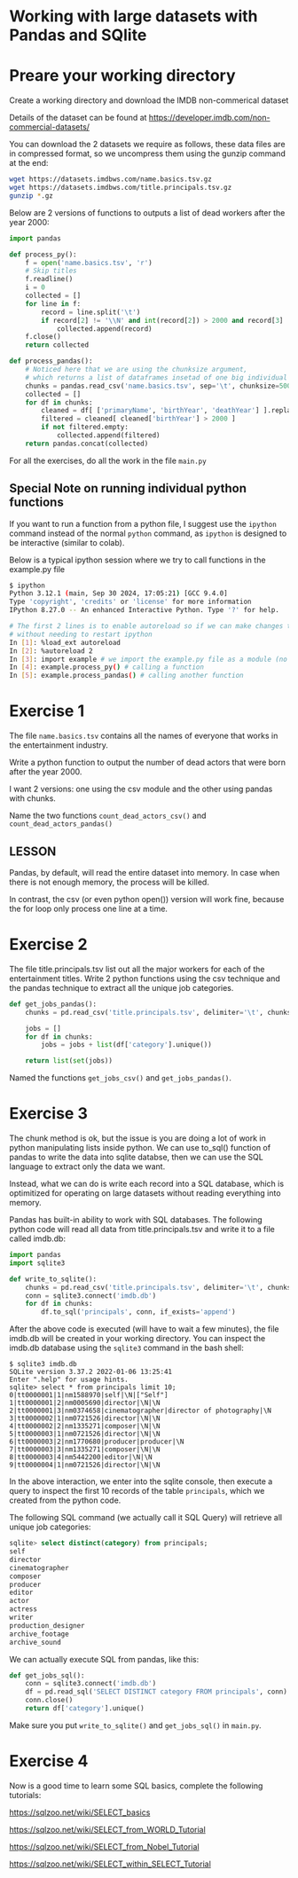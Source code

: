 # Working with large datasets with Pandas and SQlite 

# Preare your working directory

Create a working directory and download the IMDB non-commerical dataset

Details of the dataset can be found at https://developer.imdb.com/non-commercial-datasets/

You can download the 2 datasets we require as follows, these data files are in compressed
format, so we uncompress them using the gunzip command at the end:

```bash
wget https://datasets.imdbws.com/name.basics.tsv.gz
wget https://datasets.imdbws.com/title.principals.tsv.gz
gunzip *.gz
```

Below are 2 versions of functions to outputs a list of dead workers after the year 2000:

```python
import pandas

def process_py():
    f = open('name.basics.tsv', 'r')
    # Skip titles
    f.readline()
    i = 0
    collected = []
    for line in f:    
        record = line.split('\t')
        if record[2] != '\\N' and int(record[2]) > 2000 and record[3] != '\\N':
            collected.append(record)
    f.close()
    return collected

def process_pandas():
    # Noticed here that we are using the chunksize argument, 
    # which returns a list of dataframes insetad of one big individual dataframe
    chunks = pandas.read_csv('name.basics.tsv', sep='\t', chunksize=5000)
    collected = []
    for df in chunks:
        cleaned = df[ ['primaryName', 'birthYear', 'deathYear'] ].replace('\\N', None).dropna().astype( { 'birthYear': 'int', 'deathYear': 'int' })
        filtered = cleaned[ cleaned['birthYear'] > 2000 ]
        if not filtered.empty:
            collected.append(filtered)
    return pandas.concat(collected)
```

For all the exercises, do all the work in the file `main.py`

## Special Note on running individual python functions

If you want to run a function from a python file, I suggest use the `ipython` command instead of the
normal `python` command, as `ipython` is designed to be interactive (similar to colab).

Below is a typical ipython session where we try to call functions in the example.py file

```bash
$ ipython
Python 3.12.1 (main, Sep 30 2024, 17:05:21) [GCC 9.4.0]
Type 'copyright', 'credits' or 'license' for more information
IPython 8.27.0 -- An enhanced Interactive Python. Type '?' for help.

# The first 2 lines is to enable autoreload so if we can make changes to the source file 
# without needing to restart ipython
In [1]: %load_ext autoreload 
In [2]: %autoreload 2 
In [3]: import example # we import the example.py file as a module (no need to use the py extension)
In [4]: example.process_py() # calling a function
In [5]: example.process_pandas() # calling another function
```

# Exercise 1

The file `name.basics.tsv` contains all the names of everyone that works in
the entertainment industry.

Write a python function to output the number of dead actors that were born
after the year 2000.

I want 2 versions: one using the csv module and the other using pandas with chunks.

Name the two functions `count_dead_actors_csv()` and `count_dead_actors_pandas()`

## LESSON

Pandas, by default, will read the entire dataset into memory.  In
case when there is not enough memory, the process will be killed.

In contrast, the csv (or even python open()) version will work fine,
because the for loop only process one line at a time.

# Exercise 2

The file title.principals.tsv list out all the major workers for each
of the entertainment titles.  Write 2 python functions using the csv
technique and the pandas technique to extract all the unique job categories.

```python
def get_jobs_pandas():
    chunks = pd.read_csv('title.principals.tsv', delimiter='\t', chunksize=50000)

    jobs = []
    for df in chunks:
        jobs = jobs + list(df['category'].unique())

    return list(set(jobs))
```

Named the functions `get_jobs_csv()` and `get_jobs_pandas()`.

# Exercise 3

The chunk method is ok, but the issue is you are doing a lot of work in python
manipulating lists inside python.  We can use to_sql() function of pandas
to write the data into sqlite databse, then we can use the SQL language
to extract only the data we want.

Instead, what we can do is write each record into a SQL database, which is
optimitized for operating on large datasets without reading everything into
memory.

Pandas has built-in ability to work with SQL databases.  The following
python code will read all data from title.principals.tsv and write it to
a file called imdb.db:

```python
import pandas
import sqlite3

def write_to_sqlite():
    chunks = pd.read_csv('title.principals.tsv', delimiter='\t', chunksize=50000)
    conn = sqlite3.connect('imdb.db')
    for df in chunks:
        df.to_sql('principals', conn, if_exists='append')

```

After the above code is executed (will have to wait a few minutes), the file
imdb.db will be created in your working directory.  You can inspect the
imdb.db database using the `sqlite3` command in the bash shell:

```console
$ sqlite3 imdb.db
SQLite version 3.37.2 2022-01-06 13:25:41
Enter ".help" for usage hints.
sqlite> select * from principals limit 10;
0|tt0000001|1|nm1588970|self|\N|["Self"]
1|tt0000001|2|nm0005690|director|\N|\N
2|tt0000001|3|nm0374658|cinematographer|director of photography|\N
3|tt0000002|1|nm0721526|director|\N|\N
4|tt0000002|2|nm1335271|composer|\N|\N
5|tt0000003|1|nm0721526|director|\N|\N
6|tt0000003|2|nm1770680|producer|producer|\N
7|tt0000003|3|nm1335271|composer|\N|\N
8|tt0000003|4|nm5442200|editor|\N|\N
9|tt0000004|1|nm0721526|director|\N|\N
```

In the above interaction, we enter into the sqlite console, then execute
a query to inspect the first 10 records of the table `principals`, which
we created from the python code.

The following SQL command (we actually call it SQL Query) will retrieve
all unique job categories:

```sql
sqlite> select distinct(category) from principals;
self
director
cinematographer
composer
producer
editor
actor
actress
writer
production_designer
archive_footage
archive_sound
```

We can actually execute SQL from pandas, like this:

```python
def get_jobs_sql():
    conn = sqlite3.connect('imdb.db')
    df = pd.read_sql('SELECT DISTINCT category FROM principals', conn)
    conn.close()
    return df['category'].unique()

```

Make sure you put `write_to_sqlite()` and `get_jobs_sql()` in `main.py`.

# Exercise 4

Now is a good time to learn some SQL basics, complete the following tutorials:

https://sqlzoo.net/wiki/SELECT_basics

https://sqlzoo.net/wiki/SELECT_from_WORLD_Tutorial

https://sqlzoo.net/wiki/SELECT_from_Nobel_Tutorial

https://sqlzoo.net/wiki/SELECT_within_SELECT_Tutorial
